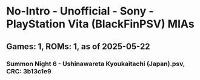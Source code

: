 # No-Intro - Unofficial - Sony - PlayStation Vita (BlackFinPSV) MIAs
## Games: 1, ROMs: 1, as of 2025-05-22

### Summon Night 6 - Ushinawareta Kyoukaitachi (Japan).psv, CRC: 3b13c1e9
